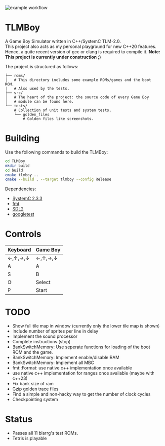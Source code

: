 ![example workflow](https://github.com/not-chciken/TLMBoy/actions/workflows/build.yml/badge.svg)
# TLMBoy
A Game Boy Simulator written in C++/SystemC TLM-2.0. <br>
This project also acts as my personal playground for new C++20 features.
Hence, a quite recent version of gcc or clang is required to compile it.
__Note: This project is currently under construction ;)__

The project is structured as follows:
```
├── roms/
|   # This directory includes some example ROMs/games and the boot ROM.
|   # Also used by the tests.
├── src/
│   # The heart of the project: the source code of every Game Boy
│   # module can be found here.
└── tests/
    # Collection of unit tests and system tests.
    └── golden_files
        # Golden files like screenshots.
```

# Building
Use the following commands to build the TLMBoy:
```bash
cd TLMBoy
mkdir build
cd build
cmake tlmboy ..
cmake --build . --target tlmboy --config Release
```
Dependencies:
-  [SystemC 2.3.3](https://github.com/accellera-official/systemc)
-  [fmt](https://github.com/fmtlib/fmt)
-  [SDL2](https://github.com/libsdl-org/SDL)
-  [googletest](https://github.com/google/googletest)

# Controls
| Keyboard  | Game Boy  |
|-----------|-----------|
| ←,↑,→,↓   | ←,↑,→,↓   |
| A         | A         |
| S         | B         |
| O         | Select    |
| P         | Start     |

# TODO
- Show full tile map in window (currently only the lower tile map is shown)
- Include number of sprites per line in delay
- Implement the sound processor
- Complete instructions (stop)
- BankSwitchMemory: Use seperate functions for loading of the boot ROM and the game.
- BankSwitchMemory: Implement enable/disable RAM
- BankSwitchMemory: Implement all MBC
- fmt::Format: use native c++ implementation once available
- use native c++ implementation for ranges once available (maybe with c++23)
- Fix bank size of ram
- Gzip golden trace files
- Find a simple and non-hacky way to get the number of clock cycles
- Checkpointing system

# Status
- Passes all 11 blarrg's test ROMs.
- Tetris is playable
